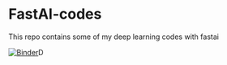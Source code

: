 # FastAI-codes
This repo contains some of my deep learning codes with fastai

[![Binder](https://mybinder.org/badge_logo.svg)](https://mybinder.org/v2/gh/Leumastai/FastAI-codes/HEAD)D
